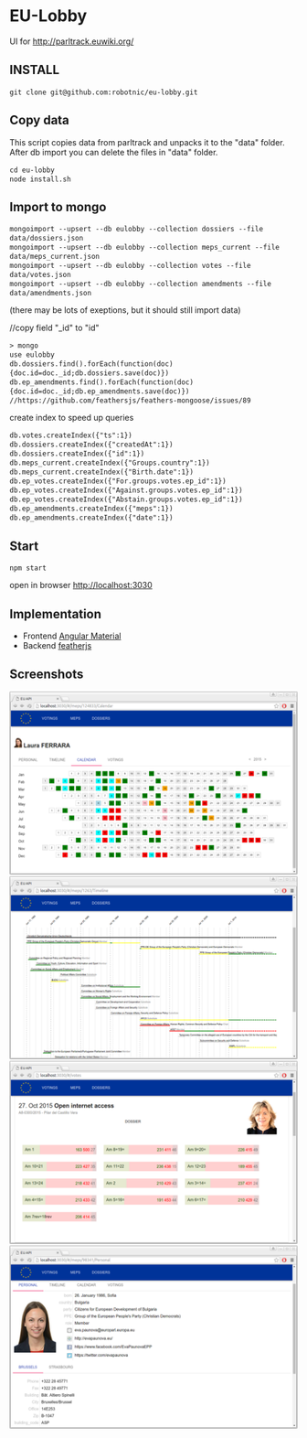 # EU-Lobby

UI for http://parltrack.euwiki.org/

## INSTALL
```
git clone git@github.com:robotnic/eu-lobby.git
```

Copy data
---------
This script copies data from parltrack and unpacks it to the "data" folder. After db import you can delete the files in "data" folder.
```
cd eu-lobby
node install.sh
```

Import to mongo
--------------
```
mongoimport --upsert --db eulobby --collection dossiers --file data/dossiers.json 
mongoimport --upsert --db eulobby --collection meps_current --file data/meps_current.json 
mongoimport --upsert --db eulobby --collection votes --file data/votes.json 
mongoimport --upsert --db eulobby --collection amendments --file data/amendments.json 
```
(there may be lots of exeptions, but it should still import data)


//copy field "_id" to "id"
```
> mongo
use eulobby
db.dossiers.find().forEach(function(doc){doc.id=doc._id;db.dossiers.save(doc)})
db.ep_amendments.find().forEach(function(doc){doc.id=doc._id;db.ep_amendments.save(doc)})
//https://github.com/feathersjs/feathers-mongoose/issues/89

```
create index to speed up queries
```
db.votes.createIndex({"ts":1})
db.dossiers.createIndex({"createdAt":1})
db.dossiers.createIndex({"id":1})
db.meps_current.createIndex({"Groups.country":1})
db.meps_current.createIndex({"Birth.date":1})
db.ep_votes.createIndex({"For.groups.votes.ep_id":1})
db.ep_votes.createIndex({"Against.groups.votes.ep_id":1})
db.ep_votes.createIndex({"Abstain.groups.votes.ep_id":1})
db.ep_amendments.createIndex({"meps":1})
db.ep_amendments.createIndex({"date":1})
```
Start
--------
```
npm start
```
open in browser [http://localhost:3030](http://localhost:3030)





## Implementation

* Frontend [Angular Material](https://material.angularjs.org/latest/)
* Backend [featherjs](http://feathersjs.com/)

## Screenshots

![alt tag](https://raw.githubusercontent.com/robotnic/eu-lobby/master/doc/images/Screenshot%20from%202016-05-01%2010-37-50.png)
![alt tag](https://raw.githubusercontent.com/robotnic/eu-lobby/master/doc/images/Screenshot%20from%202016-05-01%2010-39-54.png)
![alt tag](https://raw.githubusercontent.com/robotnic/eu-lobby/master/doc/images/Screenshot%20from%202016-05-01%2010-41-54.png)
![alt tag](https://raw.githubusercontent.com/robotnic/eu-lobby/master/doc/images/Screenshot%20from%202016-05-01%2010-42-47.png)

